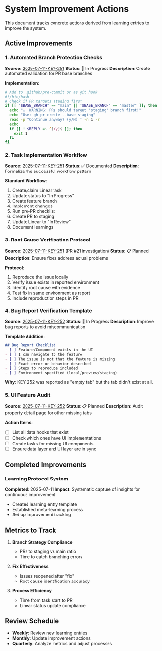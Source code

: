 # System Improvement Actions

This document tracks concrete actions derived from learning entries to improve the system.

## Active Improvements

### 1. Automated Branch Protection Checks
**Source**: [2025-07-11-KEY-251](./2025-07-11-KEY-251.md)
**Status**: 🔄 In Progress
**Description**: Create automated validation for PR base branches

**Implementation**:
```bash
# Add to .github/pre-commit or as git hook
#!/bin/bash
# Check if PR targets staging first
if [[ "$BASE_BRANCH" == "main" || "$BASE_BRANCH" == "master" ]]; then
  echo "⚠️  WARNING: PRs should target 'staging' branch first!"
  echo "Use: gh pr create --base staging"
  read -p "Continue anyway? (y/N) " -n 1 -r
  echo
  if [[ ! $REPLY =~ ^[Yy]$ ]]; then
    exit 1
  fi
fi
```

### 2. Task Implementation Workflow
**Source**: [2025-07-11-KEY-251](./2025-07-11-KEY-251.md)
**Status**: ✅ Documented
**Description**: Formalize the successful workflow pattern

**Standard Workflow**:
1. Create/claim Linear task
2. Update status to "In Progress"
3. Create feature branch
4. Implement changes
5. Run pre-PR checklist
6. Create PR to staging
7. Update Linear to "In Review"
8. Document learnings

### 3. Root Cause Verification Protocol
**Source**: [2025-07-11-KEY-251](./2025-07-11-KEY-251.md) (PR #21 investigation)
**Status**: 📋 Planned
**Description**: Ensure fixes address actual problems

**Protocol**:
1. Reproduce the issue locally
2. Verify issue exists in reported environment
3. Identify root cause with evidence
4. Test fix in same environment as report
5. Include reproduction steps in PR

### 4. Bug Report Verification Template
**Source**: [2025-07-11-KEY-252](./2025-07-11-KEY-252.md)
**Status**: 🔄 In Progress
**Description**: Improve bug reports to avoid miscommunication

**Template Addition**:
```markdown
## Bug Report Checklist
- [ ] Feature/Component exists in the UI
- [ ] I can navigate to the feature
- [ ] The issue is not that the feature is missing
- [ ] Exact error or behavior described
- [ ] Steps to reproduce included
- [ ] Environment specified (local/preview/staging)
```

**Why**: KEY-252 was reported as "empty tab" but the tab didn't exist at all.

### 5. UI Feature Audit
**Source**: [2025-07-11-KEY-252](./2025-07-11-KEY-252.md)
**Status**: 📋 Planned
**Description**: Audit property detail page for other missing tabs

**Action Items**:
- [ ] List all data hooks that exist
- [ ] Check which ones have UI implementations
- [ ] Create tasks for missing UI components
- [ ] Ensure data layer and UI layer are in sync

## Completed Improvements

### Learning Protocol System
**Completed**: 2025-07-11
**Impact**: Systematic capture of insights for continuous improvement
- Created learning entry template
- Established meta-learning process
- Set up improvement tracking

## Metrics to Track

1. **Branch Strategy Compliance**
   - PRs to staging vs main ratio
   - Time to catch branching errors

2. **Fix Effectiveness**
   - Issues reopened after "fix"
   - Root cause identification accuracy

3. **Process Efficiency**
   - Time from task start to PR
   - Linear status update compliance

## Review Schedule

- **Weekly**: Review new learning entries
- **Monthly**: Update improvement actions
- **Quarterly**: Analyze metrics and adjust processes 